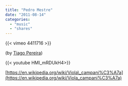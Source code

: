```yaml
---
title: "Pedro Mestre"
date: "2011-08-14"
categories:
  - "music"
  - "shares"
---
```


{{< vimeo 4411716 >}}

(by [Tiago Pereira](http://vimeo.com/4411716))

<div style="width: 70vw;">{{< youtube HMI_mRDUkH4>}}</div>

[https://en.wikipedia.org/wiki/Viola\_campani%C3%A7a](https://en.wikipedia.org/wiki/Viola_campani%C3%A7a)
